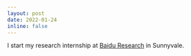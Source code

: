 ```yaml
---
layout: post
date: 2022-01-24
inline: false
---
```


I start my research internship at [Baidu Research](http://research.baidu.com/) in Sunnyvale.